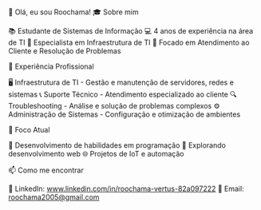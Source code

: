 👋 Olá, eu sou Roochama!
🎓 Sobre mim

📚 Estudante de Sistemas de Informação
💻 4 anos de experiência na área de TI
🔧 Especialista em Infraestrutura de TI
🤝 Focado em Atendimento ao Cliente e Resolução de Problemas

💼 Experiência Profissional

🖥️ Infraestrutura de TI - Gestão e manutenção de servidores, redes e sistemas
📞 Suporte Técnico - Atendimento especializado ao cliente
🔍 Troubleshooting - Análise e solução de problemas complexos
⚙️ Administração de Sistemas - Configuração e otimização de ambientes

🎯 Foco Atual

🚀 Desenvolvimento de habilidades em programação
📱 Explorando desenvolvimento web
🌐 Projetos de IoT e automação

📫 Como me encontrar

💼 LinkedIn: www.linkedin.com/in/roochama-vertus-82a097222
📧 Email: roochama2005@gmail.com
